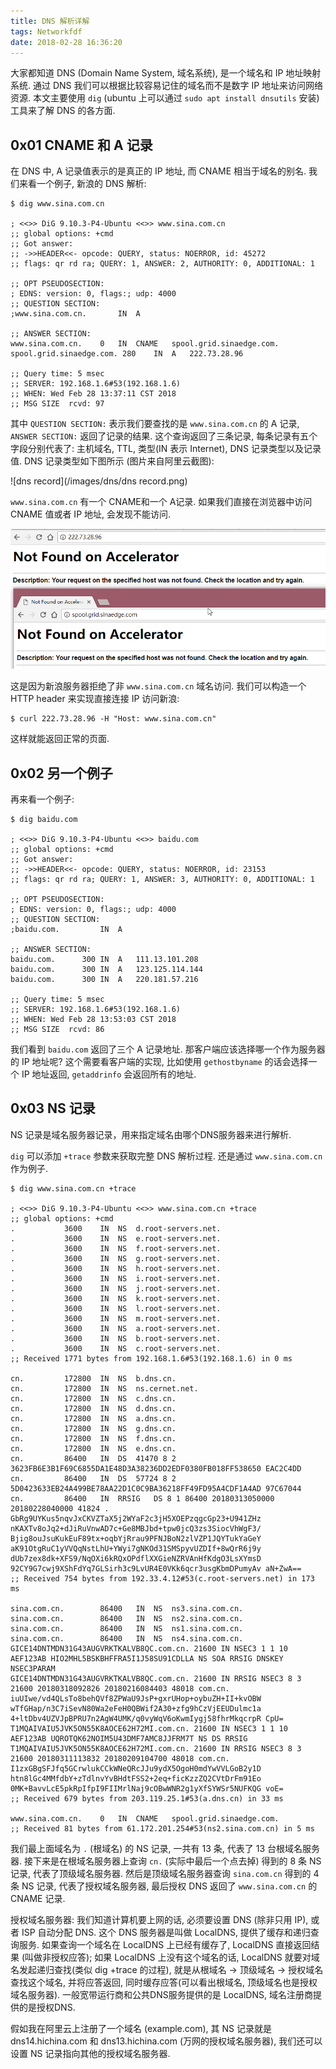 ```yaml
---
title: DNS 解析详解
tags: Networkfdf
date: 2018-02-28 16:36:20
---
```



大家都知道 DNS (Domain Name System, 域名系统), 是一个域名和 IP 地址映射系统. 通过 DNS 我们可以根据比较容易记住的域名而不是数字 IP 地址来访问网络资源.
本文主要使用 `dig` (ubuntu 上可以通过 `sudo apt install dnsutils` 安装) 工具来了解 DNS 的各方面.
<!-- more -->

## 0x01 CNAME 和 A 记录
在 DNS 中, A 记录值表示的是真正的 IP 地址, 而 CNAME 相当于域名的别名.
我们来看一个例子, 新浪的 DNS 解析:

```shell
$ dig www.sina.com.cn

; <<>> DiG 9.10.3-P4-Ubuntu <<>> www.sina.com.cn
;; global options: +cmd
;; Got answer:
;; ->>HEADER<<- opcode: QUERY, status: NOERROR, id: 45272
;; flags: qr rd ra; QUERY: 1, ANSWER: 2, AUTHORITY: 0, ADDITIONAL: 1

;; OPT PSEUDOSECTION:
; EDNS: version: 0, flags:; udp: 4000
;; QUESTION SECTION:
;www.sina.com.cn.		IN	A

;; ANSWER SECTION:
www.sina.com.cn.	0	IN	CNAME	spool.grid.sinaedge.com.
spool.grid.sinaedge.com. 280	IN	A	222.73.28.96

;; Query time: 5 msec
;; SERVER: 192.168.1.6#53(192.168.1.6)
;; WHEN: Wed Feb 28 13:37:11 CST 2018
;; MSG SIZE  rcvd: 97
```

其中 `QUESTION SECTION:` 表示我们要查找的是 `www.sina.com.cn` 的 A 记录, `ANSWER SECTION:` 返回了记录的结果.
这个查询返回了三条记录, 每条记录有五个字段分别代表了: 主机域名, TTL, 类型(IN 表示 Internet), DNS 记录类型以及记录值. DNS 记录类型如下图所示 (图片来自阿里云截图):

![dns record](/images/dns/dns record.png)

`www.sina.com.cn` 有一个 CNAME和一个 A记录. 如果我们直接在浏览器中访问 CNAME 值或者 IP 地址, 会发现不能访问.

![error](/images/dns/error.png)

这是因为新浪服务器拒绝了非 `www.sina.com.cn` 域名访问. 我们可以构造一个 HTTP header 来实现直接连接 IP 访问新浪:
```shell
$ curl 222.73.28.96 -H "Host: www.sina.com.cn"
```
这样就能返回正常的页面.

## 0x02 另一个例子

再来看一个例子:

```
$ dig baidu.com                    

; <<>> DiG 9.10.3-P4-Ubuntu <<>> baidu.com
;; global options: +cmd
;; Got answer:
;; ->>HEADER<<- opcode: QUERY, status: NOERROR, id: 23153
;; flags: qr rd ra; QUERY: 1, ANSWER: 3, AUTHORITY: 0, ADDITIONAL: 1

;; OPT PSEUDOSECTION:
; EDNS: version: 0, flags:; udp: 4000
;; QUESTION SECTION:
;baidu.com.			IN	A

;; ANSWER SECTION:
baidu.com.		300	IN	A	111.13.101.208
baidu.com.		300	IN	A	123.125.114.144
baidu.com.		300	IN	A	220.181.57.216

;; Query time: 5 msec
;; SERVER: 192.168.1.6#53(192.168.1.6)
;; WHEN: Wed Feb 28 13:53:03 CST 2018
;; MSG SIZE  rcvd: 86
```

我们看到 `baidu.com` 返回了三个 A 记录地址. 那客户端应该选择哪一个作为服务器的 IP 地址呢?
这个需要看客户端的实现, 比如使用 `gethostbyname` 的话会选择一个 IP 地址返回,  `getaddrinfo` 会返回所有的地址.

## 0x03 NS 记录

NS 记录是域名服务器记录，用来指定域名由哪个DNS服务器来进行解析.

`dig` 可以添加 `+trace` 参数来获取完整 DNS 解析过程. 还是通过 `www.sina.com.cn` 作为例子.

```shell
$ dig www.sina.com.cn +trace

; <<>> DiG 9.10.3-P4-Ubuntu <<>> www.sina.com.cn +trace
;; global options: +cmd
.			3600	IN	NS	d.root-servers.net.
.			3600	IN	NS	e.root-servers.net.
.			3600	IN	NS	f.root-servers.net.
.			3600	IN	NS	g.root-servers.net.
.			3600	IN	NS	h.root-servers.net.
.			3600	IN	NS	i.root-servers.net.
.			3600	IN	NS	j.root-servers.net.
.			3600	IN	NS	k.root-servers.net.
.			3600	IN	NS	l.root-servers.net.
.			3600	IN	NS	m.root-servers.net.
.			3600	IN	NS	a.root-servers.net.
.			3600	IN	NS	b.root-servers.net.
.			3600	IN	NS	c.root-servers.net.
;; Received 1771 bytes from 192.168.1.6#53(192.168.1.6) in 0 ms

cn.			172800	IN	NS	b.dns.cn.
cn.			172800	IN	NS	ns.cernet.net.
cn.			172800	IN	NS	c.dns.cn.
cn.			172800	IN	NS	d.dns.cn.
cn.			172800	IN	NS	a.dns.cn.
cn.			172800	IN	NS	g.dns.cn.
cn.			172800	IN	NS	f.dns.cn.
cn.			172800	IN	NS	e.dns.cn.
cn.			86400	IN	DS	41470 8 2 3623FB6E3B1F69C6855DA1E48D3A38236DD2EDF0380FB018FF538650 EAC2C4DD
cn.			86400	IN	DS	57724 8 2 5D0423633EB24A499BE78AA22D1C0C9BA36218FF49FD95A4CDF1A4AD 97C67044
cn.			86400	IN	RRSIG	DS 8 1 86400 20180313050000 20180228040000 41824 . GbRg9UYKus5nqvJxCKVZTaX5j2WYaF2c3jH5XOEPzqgcGp23+U941ZHz nKAXTv8oJq2+dJiRuVnwAD7c+Ge8MBJbd+tpw0jcQ3zs3SiocVhWgF3/ Bjig8ouJsuKukEuF89tx+oqbYjRrau9PFNJBoN2zlVZP1JQYTukYaGeY aK91OtgRuC1yVVQqNstLhU+YWyi7gNKOd31SMSpyvUZDIf+8wQrR6j9y dUb7zex8dk+XFS9/NqOXi6kRQxOPdflXXGieNZRVAnHfKdgO3LsXYmsD 92CY9G7cwj9XShFdYq7GLSirh3c9LvUR4E0VKk6qcr3usgKbmDPumyAv aN+ZwA==
;; Received 754 bytes from 192.33.4.12#53(c.root-servers.net) in 173 ms

sina.com.cn.		86400	IN	NS	ns3.sina.com.cn.
sina.com.cn.		86400	IN	NS	ns2.sina.com.cn.
sina.com.cn.		86400	IN	NS	ns1.sina.com.cn.
sina.com.cn.		86400	IN	NS	ns4.sina.com.cn.
GICE14DNTMDN31G43AUGVRKTKALVB8QC.com.cn. 21600 IN NSEC3	1 1 10 AEF123AB HIO2MHL5BSKBHFFRA5I1J58SU91CDLLA NS SOA RRSIG DNSKEY NSEC3PARAM
GICE14DNTMDN31G43AUGVRKTKALVB8QC.com.cn. 21600 IN RRSIG	NSEC3 8 3 21600 20180318092826 20180216084403 48018 com.cn. iuUIwe/vd4QLsTo8behQVf8ZPWaU9JsP+gxrUHop+oybuZH+II+kvOBW wTfGHap/n3C7iSevN80Wa2eFeH0QBWif2A30+zfg9hCzVjEEUDulmc1a 4+ltDbv4UZVJpBPRU7n2AgW4UMK/q0vyWqV6oKwmIygj58fhrMkqcrpR CpU=
T1MQAIVAIU5JVK5ON55K8AOCE62H72MI.com.cn. 21600 IN NSEC3	1 1 10 AEF123AB UQROTQK62NOIM5U43DMF7AMC8JJFRM7T NS DS RRSIG
T1MQAIVAIU5JVK5ON55K8AOCE62H72MI.com.cn. 21600 IN RRSIG	NSEC3 8 3 21600 20180311113832 20180209104700 48018 com.cn. I1zxGBgSFJfq5GCrwlukCCkWNeQRcJJu9ydX5OgoH0mdYwVVLGoB2y1D htn8lGc4MMfdbY+zTdlnvYvBHdtFSS2+2eq+ficKzzZQ2CVtDrFm91Eo 0MK+BavvLcE5pkRpIfpI9FIIMrlNaj9cOBwWNR2g1yXfSYWSr5NUFKQG voE=
;; Received 679 bytes from 203.119.25.1#53(a.dns.cn) in 33 ms

www.sina.com.cn.	0	IN	CNAME	spool.grid.sinaedge.com.
;; Received 81 bytes from 61.172.201.254#53(ns2.sina.com.cn) in 5 ms

```

我们最上面域名为 `.` (根域名) 的 NS 记录, 一共有 13 条, 代表了 13 台根域名服务器. 接下来是在根域名服务器上查询 `cn.` (实际中最后一个点去掉) 得到的 8 条 NS 记录, 代表了顶级域名服务器. 然后是顶级域名服务器查询 `sina.com.cn` 得到的 4 条 NS 记录, 代表了授权域名服务器, 最后授权 DNS 返回了 `www.sina.com.cn` 的 CNAME 记录.

<div class="tip">
授权域名服务器: 我们知道计算机要上网的话, 必须要设置 DNS (除非只用 IP), 或者 ISP 自动分配 DNS. 这个 DNS 服务器是叫做 LocalDNS, 提供了缓存和递归查询服务. 如果查询一个域名在 LocalDNS 上已经有缓存了, LocalDNS 直接返回结果 (叫做非授权应答); 如果 LocalDNS 上没有这个域名的话, LocalDNS 就要对域名发起递归查找(类似 dig +trace 的过程), 就是从根域名 -> 顶级域名 -> 授权域名查找这个域名, 并将应答返回, 同时缓存应答(可以看出根域名, 顶级域名也是授权域名服务器). 一般宽带运行商和公共DNS服务提供的是 LocalDNS, 域名注册商提供的是授权DNS.
</div>

假如我在阿里云上注册了一个域名 (example.com), 其 NS 记录就是 dns14.hichina.com 和 dns13.hichina.com (万网的授权域名服务器), 我们还可以设置 NS 记录指向其他的授权域名服务器.
